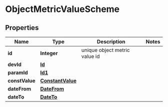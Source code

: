 

# ObjectMetricValueScheme


## Properties

| Name | Type | Description | Notes |
|------------ | ------------- | ------------- | -------------|
|**id** | **Integer** | unique object metric value id |  |
|**devId** | [**Id**](Id.md) |  |  |
|**paramId** | [**Id1**](Id1.md) |  |  |
|**constValue** | [**ConstantValue**](ConstantValue.md) |  |  |
|**dateFrom** | [**DateFrom**](DateFrom.md) |  |  |
|**dateTo** | [**DateTo**](DateTo.md) |  |  |



